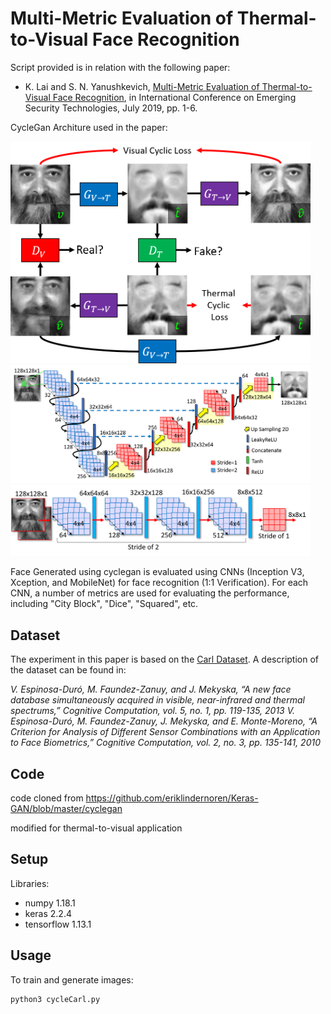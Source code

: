 # Multi-Metric Evaluation of Thermal-to-Visual Face Recognition

Script provided is in relation with the following paper:

- K. Lai and S. N. Yanushkevich, [Multi-Metric Evaluation of Thermal-to-Visual Face Recognition](https://ieeexplore.ieee.org/document/8806202), in International Conference on Emerging Security Technologies, July 2019, pp. 1-6.

CycleGan Architure used in the paper:

<img src="fig/gan.png" width="480"/>
<img src="fig/generator.png" width="480"/>
<img src="fig/discriminator.png" width="480"/>

Face Generated using cyclegan is evaluated using CNNs (Inception V3, Xception, and MobileNet) for face recognition (1:1 Verification).  For each CNN, a number of metrics are used for evaluating the performance, including "City Block", "Dice", "Squared", etc.
 
## Dataset
The experiment in this paper is based on the [Carl Dataset](http://splab.cz/en/download/databaze/carl-database). A description of the dataset can be found in:

*V. Espinosa-Duró, M. Faundez-Zanuy, and J. Mekyska, “A new face database simultaneously acquired in visible, near-infrared and thermal spectrums,” Cognitive Computation, vol. 5, no. 1, pp. 119-135, 2013*
*V. Espinosa-Duró, M. Faundez-Zanuy, J. Mekyska, and E. Monte-Moreno, “A Criterion for Analysis of Different Sensor Combinations with an Application to Face Biometrics,” Cognitive Computation, vol. 2, no. 3, pp. 135-141, 2010*

## Code
code cloned from https://github.com/eriklindernoren/Keras-GAN/blob/master/cyclegan

modified for thermal-to-visual application

## Setup
Libraries:
- numpy 1.18.1
- keras 2.2.4
- tensorflow 1.13.1

## Usage
To train and generate images:
```
python3 cycleCarl.py
```
